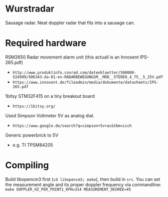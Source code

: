 
Wurstradar
==========

Sausage radar. Neat doppler radar that fits into a sausage can.


Required hardware
=================

RSM2650 Radar movement alarm unit (this actuall is an Innosent IPS-265.pdf)

 * `http://www.produktinfo.conrad.com/datenblaetter/500000-524999/506343-da-01-en-RADARBEWEGUNGSM__MOD__STEREO_4_75__5_25V.pdf`
 * `https://www.innosent.de/fileadmin/media/dokumente/datasheets/IPS-265.pdf`

1bitsy STM32F415 on a tiny breakout board

 * `https://1bitsy.org/`

Used Simpson Voltmeter 5V as analog dial.

 * `https://www.google.de/search?q=simpson+5v+ac&tbm=isch`

Generic powerbrick to 5V

 * e.g. TI TPSM84205


Compiling
=========

Build libopencm3 first (`cd libopencm3; make`), then build in `src`.
You can set the measurement angle and its proper doppler frequency via
commandline: `make DOPPLER_HZ_PER_POINT1_KPH=314 MEASUREMENT_DEGREE=45`

